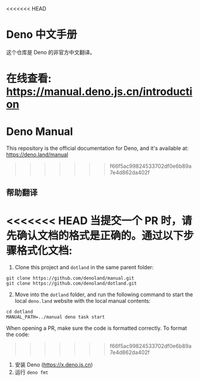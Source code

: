 <<<<<<< HEAD
# Deno 中文手册

这个仓库是 Deno 的非官方中文翻译。

在线查看: https://manual.deno.js.cn/introduction
=======
# Deno Manual

This repository is the official documentation for Deno, and it's available at:
https://deno.land/manual
>>>>>>> f66f5ac99824533702df0e6b89a7e4d862da402f

## 帮助翻译

<<<<<<< HEAD
当提交一个 PR 时，请先确认文档的格式是正确的。通过以下步骤格式化文档:
=======
1. Clone this project and `dotland` in the same parent folder:

```
git clone https://github.com/denoland/manual.git
git clone https://github.com/denoland/dotland.git
```

2. Move into the `dotland` folder, and run the following command to start the
   local `deno.land` website with the local manual contents:

```
cd dotland
MANUAL_PATH=../manual deno task start
```

When opening a PR, make sure the code is formatted correctly. To format the
code:
>>>>>>> f66f5ac99824533702df0e6b89a7e4d862da402f

1. 安装 Deno (https://x.deno.js.cn)
2. 运行 `deno fmt`
